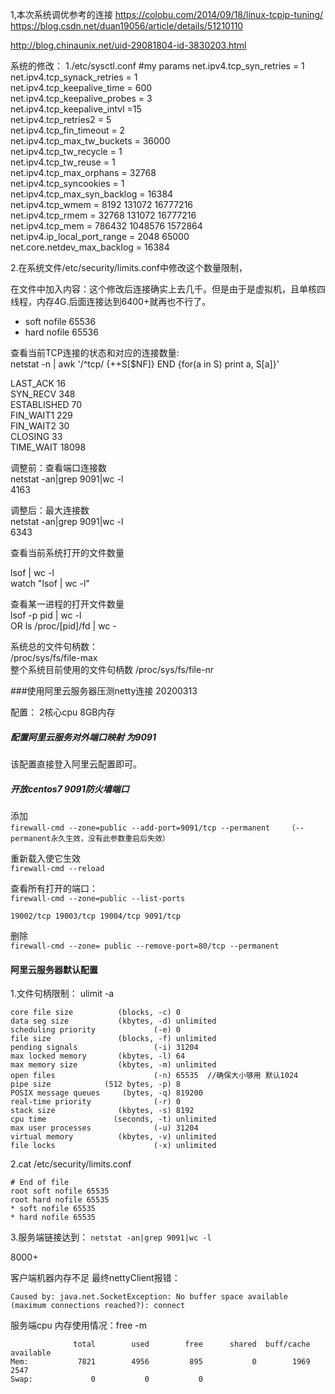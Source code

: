 1,本次系统调优参考的连接
https://colobu.com/2014/09/18/linux-tcpip-tuning/  
https://blog.csdn.net/duan19056/article/details/51210110  

http://blog.chinaunix.net/uid-29081804-id-3830203.html  

系统的修改：
1./etc/sysctl.conf
#my params
net.ipv4.tcp_syn_retries = 1  
net.ipv4.tcp_synack_retries = 1  
net.ipv4.tcp_keepalive_time = 600  
net.ipv4.tcp_keepalive_probes = 3  
net.ipv4.tcp_keepalive_intvl =15  
net.ipv4.tcp_retries2 = 5  
net.ipv4.tcp_fin_timeout = 2  
net.ipv4.tcp_max_tw_buckets = 36000  
net.ipv4.tcp_tw_recycle = 1  
net.ipv4.tcp_tw_reuse = 1  
net.ipv4.tcp_max_orphans = 32768  
net.ipv4.tcp_syncookies = 1  
net.ipv4.tcp_max_syn_backlog = 16384  
net.ipv4.tcp_wmem = 8192 131072 16777216  
net.ipv4.tcp_rmem = 32768 131072 16777216  
net.ipv4.tcp_mem = 786432 1048576 1572864  
net.ipv4.ip_local_port_range = 2048 65000  
net.core.netdev_max_backlog = 16384  


2.在系统文件/etc/security/limits.conf中修改这个数量限制，  

在文件中加入内容：这个修改后连接确实上去几千。但是由于是虚拟机，且单核四线程，内存4G.后面连接达到6400+就再也不行了。  

* soft nofile 65536 
* hard nofile 65536  



查看当前TCP连接的状态和对应的连接数量:  
netstat -n | awk '/^tcp/ {++S[$NF]} END {for(a in S) print a, S[a]}'  

LAST_ACK 16  
SYN_RECV 348  
ESTABLISHED 70  
FIN_WAIT1 229  
FIN_WAIT2 30  
CLOSING 33  
TIME_WAIT 18098  

调整前：查看端口连接数  
netstat -an|grep 9091|wc -l  
4163
  
调整后：最大连接数  
netstat -an|grep 9091|wc -l  
6343  

查看当前系统打开的文件数量  

lsof | wc -l  
watch "lsof | wc -l"  

查看某一进程的打开文件数量  
lsof -p pid | wc -l  
OR
ls /proc/[pid]/fd | wc -  

系统总的文件句柄数：  
/proc/sys/fs/file-max  
整个系统目前使用的文件句柄数
/proc/sys/fs/file-nr  


###使用阿里云服务器压测netty连接 20200313  

配置： 2核心cpu 8GB内存  

##### 配置阿里云服务对外端口映射 为9091
该配置直接登入阿里云配置即可。

##### 开放centos7 9091防火墙端口
添加  
`firewall-cmd --zone=public --add-port=9091/tcp --permanent    （--permanent永久生效，没有此参数重启后失效）`

重新载入使它生效  
`firewall-cmd --reload`

查看所有打开的端口：   
`firewall-cmd --zone=public --list-ports`  

`19002/tcp 19003/tcp 19004/tcp 9091/tcp`  

删除  
`firewall-cmd --zone= public --remove-port=80/tcp --permanent` 

#### 阿里云服务器默认配置

1.文件句柄限制： ulimit -a  

```
core file size          (blocks, -c) 0
data seg size           (kbytes, -d) unlimited
scheduling priority             (-e) 0
file size               (blocks, -f) unlimited
pending signals                 (-i) 31204
max locked memory       (kbytes, -l) 64
max memory size         (kbytes, -m) unlimited
open files                      (-n) 65535  //确保大小够用 默认1024
pipe size            (512 bytes, -p) 8
POSIX message queues     (bytes, -q) 819200
real-time priority              (-r) 0
stack size              (kbytes, -s) 8192
cpu time               (seconds, -t) unlimited
max user processes              (-u) 31204
virtual memory          (kbytes, -v) unlimited
file locks                      (-x) unlimited
```

2.cat /etc/security/limits.conf  

```
# End of file
root soft nofile 65535
root hard nofile 65535
* soft nofile 65535
* hard nofile 65535

```

3.服务端链接达到：
`netstat -an|grep 9091|wc -l`

8000+  

  
客户端机器内存不足 最终nettyClient报错： 

```
Caused by: java.net.SocketException: No buffer space available (maximum connections reached?): connect
```

服务端cpu 内存使用情况：free -m    

```
              total        used        free      shared  buff/cache   available
Mem:           7821        4956         895           0        1969        2547
Swap:             0           0           0

```